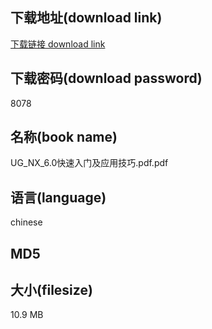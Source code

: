 ## 下载地址(download link)
[下载链接 download link](https://tutu365.netlify.app/?s=UG_NX_6.0%E5%BF%AB%E9%80%9F%E5%85%A5%E9%97%A8%E5%8F%8A%E5%BA%94%E7%94%A8%E6%8A%80%E5%B7%A7.pdf)

## 下载密码(download password)
8078

## 名称(book name)
UG_NX_6.0快速入门及应用技巧.pdf.pdf

## 语言(language)
chinese

## MD5


## 大小(filesize)
10.9 MB
